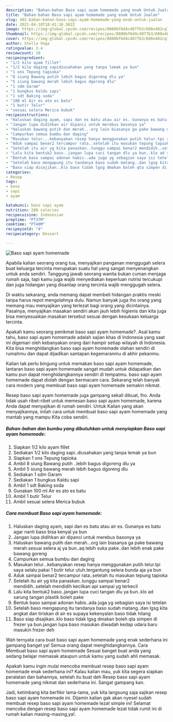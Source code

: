 ```yaml
---
description: "Bahan-bahan Baso sapi ayam homemade yang enak Untuk Jualan"
title: "Bahan-bahan Baso sapi ayam homemade yang enak Untuk Jualan"
slug: 402-bahan-bahan-baso-sapi-ayam-homemade-yang-enak-untuk-jualan
date: 2021-04-10T18:41:16.582Z
image: https://img-global.cpcdn.com/recipes/8080bf6d4c4077b3/680x482cq70/baso-sapi-ayam-homemade-foto-resep-utama.jpg
thumbnail: https://img-global.cpcdn.com/recipes/8080bf6d4c4077b3/680x482cq70/baso-sapi-ayam-homemade-foto-resep-utama.jpg
cover: https://img-global.cpcdn.com/recipes/8080bf6d4c4077b3/680x482cq70/baso-sapi-ayam-homemade-foto-resep-utama.jpg
author: Stella Vega
ratingvalue: 3.4
reviewcount: 10
recipeingredient:
- "1/2 kilo ayam fillet"
- "1/2 kilo daging sapidiusahakan yang tanpa lemak ya bun"
- "1 ons Tepung tapioka"
- "8 siung Bawang putih lebih bagus digoreng dlu ya"
- "5 siung bawang merah lebih bagus dgoreng dlu"
- "1 sdm Garam"
- "1 bungkus Kaldu sapi"
- "1 sdt Baking soda"
- "100 ml Air es ato es batu"
- "1 butir Telur"
- "sesuai selera Merica bubuk"
recipeinstructions:
- "Haluskan daging ayam, sapi dan es batu atau air es. Gunanya es batu agar nanti baso bisa kenyal ya bun"
- "Jangan lupa didihkan air dipanci untuk merebus basonya ya"
- "Haluskan bawang putih dan merah...org lain biasanya ga pake bawang merah.sesuai selera aj ya bun..aq lebih suka pake..dan lebih enak pake bawang goreng"
- "Campurkan semua bumbu dan daging"
- "Masukan telur...kebanyakan resep hanya menggunakan putih telur.tpi saya selalu pakai 1 butir telur utuh.tergantung selera bunda aja ya bun"
- "Aduk sampai benar2 tercampur rata..setelah itu masukan tepung tapioka"
- "Setelah itu air yg kita panaskan..tunggu sampai benar2 mendidih..setelah mendidih kecilkan api sampai yg terkecil"
- "Lalu kita bentuk2 baso..jangan lupa cuci tangan dlu ya bun..klo ad sarung tangan plastik boleh pake"
- "Bentuk baso sampai adonan habis..ada juga yg sebagian saya isi tetelan"
- "Setelah baso mengapung itu tandanya baso sudah matang..dan lgsg kita angkat dan tiriskan di air es supaya kekenyalan baso tidak hilang"
- "Baso siap disajikan..klo baso tidak lgsg dmakan boleh qta simpen di frezer ya bun.jangan lupa baso masukan diwadah kedap udara baru masukin frezer deh"
categories:
- Resep
tags:
- baso
- sapi
- ayam

katakunci: baso sapi ayam 
nutrition: 289 calories
recipecuisine: Indonesian
preptime: "PT37M"
cooktime: "PT40M"
recipeyield: "4"
recipecategory: Dessert

---
```



![Baso sapi ayam homemade](https://img-global.cpcdn.com/recipes/8080bf6d4c4077b3/680x482cq70/baso-sapi-ayam-homemade-foto-resep-utama.jpg)

Apabila kalian seorang orang tua, menyajikan panganan menggugah selera buat keluarga tercinta merupakan suatu hal yang sangat menyenangkan untuk anda sendiri. Tanggung jawab seorang  wanita bukan cuman menjaga rumah saja, tapi kamu juga wajib menyediakan keperluan nutrisi tercukupi dan juga hidangan yang disantap orang tercinta wajib menggugah selera.

Di waktu  sekarang, anda memang dapat membeli hidangan praktis meski tanpa harus repot mengolahnya dulu. Namun banyak juga lho orang yang memang mau menyajikan yang terlezat bagi orang yang dicintainya. Pasalnya, menyajikan masakan sendiri akan jauh lebih higienis dan kita juga bisa menyesuaikan masakan tersebut sesuai dengan kesukaan keluarga tercinta. 



Apakah kamu seorang penikmat baso sapi ayam homemade?. Asal kamu tahu, baso sapi ayam homemade adalah sajian khas di Indonesia yang saat ini digemari oleh kebanyakan orang dari hampir setiap wilayah di Indonesia. Kita bisa menghidangkan baso sapi ayam homemade olahan sendiri di rumahmu dan dapat dijadikan santapan kegemaranmu di akhir pekanmu.

Kalian tak perlu bingung untuk memakan baso sapi ayam homemade, lantaran baso sapi ayam homemade sangat mudah untuk didapatkan dan kamu pun dapat menghidangkannya sendiri di tempatmu. baso sapi ayam homemade dapat diolah dengan bermacam cara. Sekarang telah banyak cara modern yang membuat baso sapi ayam homemade semakin nikmat.

Resep baso sapi ayam homemade juga gampang sekali dibuat, lho. Anda tidak usah ribet-ribet untuk memesan baso sapi ayam homemade, karena Anda dapat menyajikan di rumah sendiri. Untuk Kalian yang akan menyajikannya, inilah cara untuk membuat baso sapi ayam homemade yang mantab yang mampu Kita coba sendiri.

<!--inarticleads1-->

##### Bahan-bahan dan bumbu yang dibutuhkan untuk menyiapkan Baso sapi ayam homemade:

1. Siapkan 1/2 kilo ayam fillet
1. Sediakan 1/2 kilo daging sapi..diusahakan yang tanpa lemak ya bun
1. Siapkan 1 ons Tepung tapioka
1. Ambil 8 siung Bawang putih ..lebih bagus digoreng dlu ya
1. Ambil 5 siung bawang merah lebih bagus dgoreng dlu
1. Sediakan 1 sdm Garam
1. Sediakan 1 bungkus Kaldu sapi
1. Ambil 1 sdt Baking soda
1. Gunakan 100 ml Air es ato es batu
1. Ambil 1 butir Telur
1. Ambil sesuai selera Merica bubuk




<!--inarticleads2-->

##### Cara membuat Baso sapi ayam homemade:

1. Haluskan daging ayam, sapi dan es batu atau air es. Gunanya es batu agar nanti baso bisa kenyal ya bun
1. Jangan lupa didihkan air dipanci untuk merebus basonya ya
1. Haluskan bawang putih dan merah...org lain biasanya ga pake bawang merah.sesuai selera aj ya bun..aq lebih suka pake..dan lebih enak pake bawang goreng
1. Campurkan semua bumbu dan daging
1. Masukan telur...kebanyakan resep hanya menggunakan putih telur.tpi saya selalu pakai 1 butir telur utuh.tergantung selera bunda aja ya bun
1. Aduk sampai benar2 tercampur rata..setelah itu masukan tepung tapioka
1. Setelah itu air yg kita panaskan..tunggu sampai benar2 mendidih..setelah mendidih kecilkan api sampai yg terkecil
1. Lalu kita bentuk2 baso..jangan lupa cuci tangan dlu ya bun..klo ad sarung tangan plastik boleh pake
1. Bentuk baso sampai adonan habis..ada juga yg sebagian saya isi tetelan
1. Setelah baso mengapung itu tandanya baso sudah matang..dan lgsg kita angkat dan tiriskan di air es supaya kekenyalan baso tidak hilang
1. Baso siap disajikan..klo baso tidak lgsg dmakan boleh qta simpen di frezer ya bun.jangan lupa baso masukan diwadah kedap udara baru masukin frezer deh




Wah ternyata cara buat baso sapi ayam homemade yang enak sederhana ini gampang banget ya! Semua orang dapat menghidangkannya. Cara Membuat baso sapi ayam homemade Sesuai banget buat anda yang sedang belajar memasak ataupun untuk kamu yang sudah ahli memasak.

Apakah kamu ingin mulai mencoba membuat resep baso sapi ayam homemade enak sederhana ini? Kalau kalian mau, yuk kita segera siapkan peralatan dan bahannya, setelah itu buat deh Resep baso sapi ayam homemade yang nikmat dan sederhana ini. Sangat gampang kan. 

Jadi, ketimbang kita berfikir lama-lama, yuk kita langsung saja sajikan resep baso sapi ayam homemade ini. Dijamin kalian gak akan nyesel sudah membuat resep baso sapi ayam homemade lezat simple ini! Selamat mencoba dengan resep baso sapi ayam homemade lezat tidak rumit ini di rumah kalian masing-masing,ya!.

